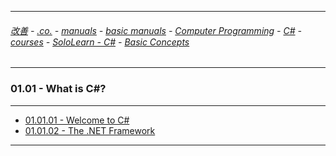 
---

###### [改善](https://github.com/ttltrk/0C/blob/master/README.MD) - [.co.](https://github.com/ttltrk/PRG/blob/master/CODING.MD) - [manuals](https://github.com/ttltrk/PRG/blob/master/MAN.MD) - [basic manuals](https://github.com/ttltrk/PRG/blob/master/MANUALS.MD) - [Computer Programming](https://github.com/ttltrk/PRG/blob/master/C/DOC/CP/CP.MD) - [C#](https://github.com/ttltrk/PRG/blob/master/C/DOC/CS/CS.MD) - [courses](https://github.com/ttltrk/PRG/blob/master/C/DOC/CS/COURSES/COURSES.MD) - [SoloLearn - C#](https://github.com/ttltrk/PRG/blob/master/C/DOC/CS/COURSES/SOLOLEARN/SOLOLEARN.MD) - [Basic Concepts](https://github.com/ttltrk/PRG/blob/master/C/DOC/CS/COURSES/SOLOLEARN/01/01.MD)

---

### 01.01 - What is C#?

---

* [01.01.01 - Welcome to C#](https://github.com/ttltrk/PRG/blob/master/C/DOC/CS/COURSES/SOLOLEARN/01/0101/010101/010101.MD)
* [01.01.02 - The .NET Framework](https://github.com/ttltrk/PRG/blob/master/C/DOC/CS/COURSES/SOLOLEARN/01/0101/010102/010102.MD)

---
